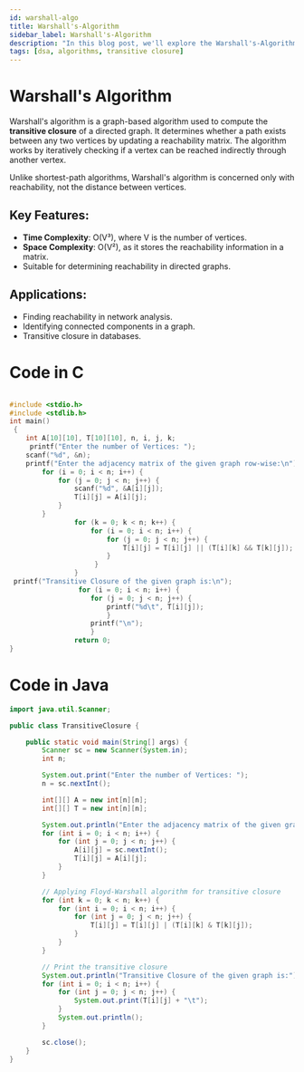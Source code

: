 ```yaml
---
id: warshall-algo
title: Warshall's-Algorithm
sidebar_label: Warshall's-Algorithm
description: "In this blog post, we'll explore the Warshall's-Algorithm, an efficient method to Compute the transitive closure of a given directed graph"
tags: [dsa, algorithms, transitive closure]
---
```


# Warshall's Algorithm

Warshall's algorithm is a graph-based algorithm used to compute the **transitive closure** of a directed graph. It determines whether a path exists between any two vertices by updating a reachability matrix. The algorithm works by iteratively checking if a vertex can be reached indirectly through another vertex.

Unlike shortest-path algorithms, Warshall's algorithm is concerned only with reachability, not the distance between vertices.

## Key Features:

- **Time Complexity**: O(V³), where V is the number of vertices.
- **Space Complexity**: O(V²), as it stores the reachability information in a matrix.
- Suitable for determining reachability in directed graphs.

## Applications:

- Finding reachability in network analysis.
- Identifying connected components in a graph.
- Transitive closure in databases.

# Code in C

```c

#include <stdio.h>
#include <stdlib.h>
int main()
 {
    int A[10][10], T[10][10], n, i, j, k;
     printf("Enter the number of Vertices: ");
    scanf("%d", &n);
    printf("Enter the adjacency matrix of the given graph row-wise:\n");
        for (i = 0; i < n; i++) {
            for (j = 0; j < n; j++) {
                scanf("%d", &A[i][j]);
                T[i][j] = A[i][j];
            }
        }
                for (k = 0; k < n; k++) {
                    for (i = 0; i < n; i++) {
                        for (j = 0; j < n; j++) {
                            T[i][j] = T[i][j] || (T[i][k] && T[k][j]);
                        }
                     }
                }
 printf("Transitive Closure of the given graph is:\n");
                 for (i = 0; i < n; i++) {
                    for (j = 0; j < n; j++) {
                        printf("%d\t", T[i][j]);
                        }
                    printf("\n");
                    }
                return 0;
}
```

# Code in Java

```java
import java.util.Scanner;

public class TransitiveClosure {

    public static void main(String[] args) {
        Scanner sc = new Scanner(System.in);
        int n;

        System.out.print("Enter the number of Vertices: ");
        n = sc.nextInt();

        int[][] A = new int[n][n];
        int[][] T = new int[n][n];

        System.out.println("Enter the adjacency matrix of the given graph row-wise:");
        for (int i = 0; i < n; i++) {
            for (int j = 0; j < n; j++) {
                A[i][j] = sc.nextInt();
                T[i][j] = A[i][j];
            }
        }

        // Applying Floyd-Warshall algorithm for transitive closure
        for (int k = 0; k < n; k++) {
            for (int i = 0; i < n; i++) {
                for (int j = 0; j < n; j++) {
                    T[i][j] = T[i][j] | (T[i][k] & T[k][j]);
                }
            }
        }

        // Print the transitive closure
        System.out.println("Transitive Closure of the given graph is:");
        for (int i = 0; i < n; i++) {
            for (int j = 0; j < n; j++) {
                System.out.print(T[i][j] + "\t");
            }
            System.out.println();
        }

        sc.close();
    }
}
```
